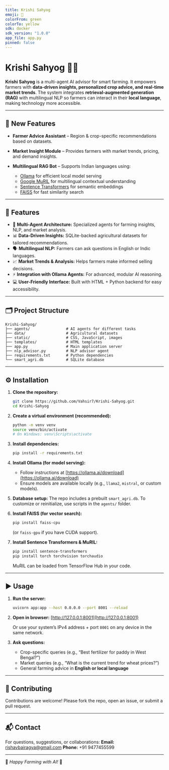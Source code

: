 ```yaml
---
title: Krishi Sahyog
emoji: 🌾
colorFrom: green
colorTo: yellow
sdk: docker
sdk_version: "1.0.0"
app_file: app.py
pinned: false
---
```

# Krishi Sahyog 🌱🤖

**Krishi Sahyog** is a multi-agent AI advisor for smart farming.
It empowers farmers with **data-driven insights, personalized crop advice, and real-time market trends**.
The system integrates **retrieval-augmented generation (RAG)** with multilingual NLP so farmers can interact in their **local language**, making technology more accessible.

---

## 🚀 New Features

* **Farmer Advice Assistant** – Region & crop-specific recommendations based on datasets.
* **Market Insight Module** – Provides farmers with market trends, pricing, and demand insights.
* **Multilingual RAG Bot** – Supports Indian languages using:

  * [Ollama](https://ollama.ai/) for efficient local model serving
  * [Google MuRIL](https://huggingface.co/google/muril-base-cased) for multilingual contextual understanding
  * [Sentence Transformers](https://www.sbert.net/) for semantic embeddings
  * [FAISS](https://github.com/facebookresearch/faiss) for fast similarity search

---

## 📌 Features

* 🤖 **Multi-Agent Architecture:** Specialized agents for farming insights, NLP, and market analysis.
* 📊 **Data-Driven Insights:** SQLite-backed agricultural datasets for tailored recommendations.
* 🗣️ **Multilingual NLP:** Farmers can ask questions in English or Indic languages.
* 📈 **Market Trends & Analysis:** Helps farmers make informed selling decisions.
* ⚡ **Integration with Ollama Agents:** For advanced, modular AI reasoning.
* 💻 **User-Friendly Interface:** Built with HTML + Python backend for easy accessibility.

---

## 🗂️ Project Structure

```plaintext
Krishi-Sahyog/
├── agents/                # AI agents for different tasks
├── data/                  # Agricultural datasets
├── static/                # CSS, JavaScript, images
├── templates/             # HTML templates
├── app.py                 # Main application server
├── nlp_advisor.py         # NLP advisor agent
├── requirements.txt       # Python dependencies
└── smart_agri.db          # SQLite database
```

---

## ⚙️ Installation

1. **Clone the repository:**

   ```bash
   git clone https://github.com/Vahsir7/Krishi-Sahyog.git
   cd Krishi-Sahyog
   ```

2. **Create a virtual environment (recommended):**

   ```bash
   python -m venv venv
   source venv/bin/activate
   # On Windows: venv\Scripts\activate
   ```

3. **Install dependencies:**

   ```bash
   pip install -r requirements.txt
   ```

4. **Install Ollama (for model serving):**

   * Follow instructions at [https://ollama.ai/download](https://ollama.ai/download)
   * Ensure models are available locally (e.g., `llama2`, `mistral`, or custom models).

5. **Database setup:**
   The repo includes a prebuilt `smart_agri.db`.
   To customize or reinitialize, use scripts in the `agents/` folder.

6. **Install FAISS (for vector search):**

   ```bash
   pip install faiss-cpu
   ```

   (or `faiss-gpu` if you have CUDA support).

7. **Install Sentence Transformers & MuRIL:**

   ```bash
   pip install sentence-transformers
   pip install torch torchvision torchaudio
   ```

   MuRIL can be loaded from TensorFlow Hub in your code.

---

## ▶️ Usage

1. **Run the server:**

   ```bash
   uvicorn app:app --host 0.0.0.0 --port 8001 --reload
   ```

2. **Open in browser:**
   [http://127.0.0.1:8001](http://127.0.0.1:8001)

   Or use your system’s IPv4 address + port `8001` on any device in the same network.

3. **Ask questions:**

   * Crop-specific queries (e.g., “Best fertilizer for paddy in West Bengal?”)
   * Market queries (e.g., “What is the current trend for wheat prices?”)
   * General farming advice in **English or local language**

---

## 🤝 Contributing

Contributions are welcome!
Please fork the repo, open an issue, or submit a pull request.

---

## 📬 Contact

For questions, suggestions, or collaborations:
**Email:** [rishavbairagya@gmail.com](mailto:rishavbairagya@gmail.com)
**Phone:** +91 9477455599

---

🌾 *Happy Farming with AI!* 🌾


